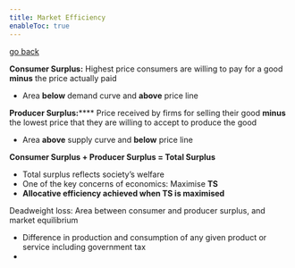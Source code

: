 ```yaml
---
title: Market Efficiency
enableToc: true
---
```


[go back](11Subjects/11Economics.md)

**Consumer Surplus:** Highest price consumers are willing to pay for a good **********minus********** the price actually paid

-   Area **below** demand curve and **********above********** price line

**************Producer Surplus:****************** Price received by firms for selling their good **minus** the lowest price that they are willing to accept to produce the good

-   Area **above** supply curve and **below** price line

**Consumer Surplus + Producer Surplus = Total Surplus**

-   Total surplus reflects society’s welfare
-   One of the key concerns of economics: Maximise **TS**
-   **Allocative efficiency achieved when TS is maximised**

Deadweight loss: Area between consumer and producer surplus, and market equilibrium
- Difference in production and consumption of any given product or service including government tax
- 